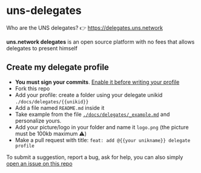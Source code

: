 # uns-delegates
Who are the UNS delegates? 👉 https://delegates.uns.network
 
__uns.network delegates__ is an open source platform with no fees that allows delegates to present himself

## Create my delegate profile
- **You must sign your commits**. [Enable it before writing your profile](https://docs.github.com/en/github/authenticating-to-github/managing-commit-signature-verification/signing-commits)
- Fork this repo
- Add your profile: create a folder using your delegate unikid ```./docs/delegates/{{unikid}}```
- Add a file named `README.md` inside it
- Take example from the file [`./docs/delegates/_example.md`](https://github.com/unik-name/uns-delegates-website/blob/master/docs/delegates/_example.md) and personalize yours.
- Add your picture/logo in your folder and name it `logo.png` (the picture must be 100kb maximum ⚠️)
- Make a pull request with title: `feat: add @{{your unikname}} delegate profile`

To submit a suggestion, report a bug, ask for help, you can also simply [open an issue on this repo](https://github.com/unik-name/uns-delegates-website/issues/new)
